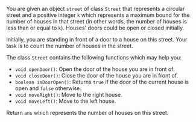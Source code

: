 You are given an object `street` of class `Street` that represents a circular street and a positive integer `k` which represents a maximum bound for the number of houses in that street (in other words, the number of houses is less than or equal to `k`). Houses' doors could be open or closed initially.

Initially, you are standing in front of a door to a house on this street. Your task is to count the number of houses in the street.

The class `Street` contains the following functions which may help you:

- `void openDoor()`: Open the door of the house you are in front of.
- `void closeDoor()`: Close the door of the house you are in front of.
- `boolean isDoorOpen()`: Returns `true` if the door of the current house is open and `false` otherwise.
- `void moveRight()`: Move to the right house.
- `void moveLeft()`: Move to the left house.

Return `ans` which represents the number of houses on this street.